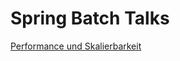 # Spring Batch Talks

[Performance und Skalierbarkeit](http://denschu.github.io/spring-batch-talks/performance)